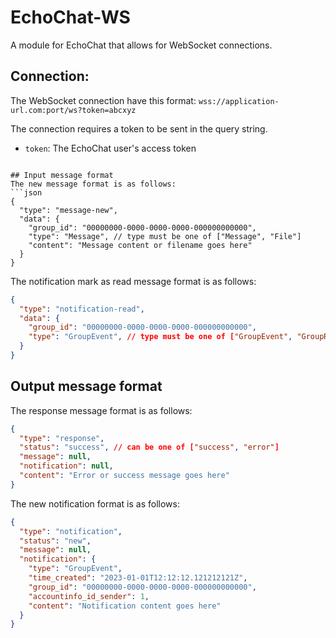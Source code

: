 # EchoChat-WS
A module for EchoChat that allows for WebSocket connections.

## Connection:
The WebSocket connection have this format: `wss://application-url.com:port/ws?token=abcxyz`

The connection requires a token to be sent in the query string.
- `token`: The EchoChat user's access token

```

## Input message format
The new message format is as follows:
```json
{
  "type": "message-new",
  "data": {
    "group_id": "00000000-0000-0000-0000-000000000000",
    "type": "Message", // type must be one of ["Message", "File"]
    "content": "Message content or filename goes here"
  }
}
```

The notification mark as read message format is as follows:
```json
{
  "type": "notification-read",
  "data": {
    "group_id": "00000000-0000-0000-0000-000000000000",
    "type": "GroupEvent", // type must be one of ["GroupEvent", "GroupRequest"]
  }
}
```

## Output message format
The response message format is as follows:
```json
{
  "type": "response",
  "status": "success", // can be one of ["success", "error"]
  "message": null,
  "notification": null,
  "content": "Error or success message goes here"
}
```

The new notification format is as follows:
```json
{
  "type": "notification",
  "status": "new",
  "message": null,
  "notification": {
    "type": "GroupEvent",
    "time_created": "2023-01-01T12:12:12.121212121Z",
    "group_id": "00000000-0000-0000-0000-000000000000",
    "accountinfo_id_sender": 1,
    "content": "Notification content goes here"
  }
}
```
